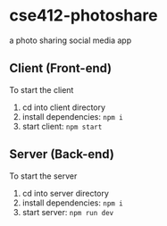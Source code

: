 # cse412-photoshare
a photo sharing social media app

## Client (Front-end)
To start the client
1. cd into client directory  
2. install dependencies: ```npm i```  
3. start client: ```npm start```  

## Server (Back-end)
To start the server
1. cd into server directory  
2. install dependencies: ```npm i```  
3. start server: ```npm run dev```  